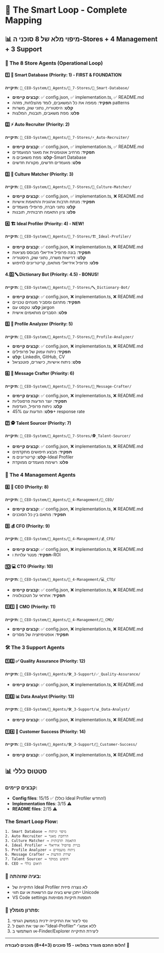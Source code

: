 # 🔄 The Smart Loop - Complete Mapping

## 📊 מיפוי מלא של 8 סוכני ה-Stores + 4 Management + 3 Support

### 🏪 The 8 Store Agents (Operational Loop)

#### 1️⃣ 💾 Smart Database (Priority: 1) - FIRST & FOUNDATION
**תיקייה**: `👑_CEO-System/🤖_Agents/🏪_7-Stores/💾_Smart-Database/`
- **קבצים קיימים**: ✅ config.json, ✅ implementation.ts, ✅ README.md
- **תפקיד**: ממפה את כל המשאבים, לומד מהצלחות, מזהה patterns
- **קלט**: היסטוריה, נתוני שוק, משרות
- **פלט**: מפת משאבים, תובנות, המלצות

#### 2️⃣ ⚡ Auto Recruiter (Priority: 2) 
**תיקייה**: `👑_CEO-System/🤖_Agents/🏪_7-Stores/⚡_Auto-Recruiter/`
- **קבצים קיימים**: ✅ config.json, ✅ implementation.ts, ✅ README.md
- **תפקיד**: מרחיב אוטומטית את מאגר המועמדים
- **קלט**: מפת משאבים מ-Smart Database
- **פלט**: מועמדים חדשים, מקורות חדשים

#### 3️⃣ 🎯 Culture Matcher (Priority: 3)
**תיקייה**: `👑_CEO-System/🤖_Agents/🏪_7-Stores/🎯_Culture-Matcher/`
- **קבצים קיימים**: ✅ config.json, ✅ implementation.ts, ❌ README.md
- **תפקיד**: מנתח תרבות ארגונית והתאמת אישיות
- **קלט**: נתוני חברה, פרופילי מועמדים
- **פלט**: ציון התאמה תרבותית, תובנות

#### 4️⃣ 🏗️ Ideal Profiler (Priority: 4) - NEW! 
**תיקייה**: `👑_CEO-System/🤖_Agents/🏪_7-Stores/🏗️_Ideal-Profiler/`
- **קבצים קיימים**: ✅ config.json, ❌ implementation.ts, ❌ README.md
- **תפקיד**: בונה פרופיל אידיאלי מבוסס מציאות
- **קלט**: דרישות משרה, נתוני שוק, היסטוריה
- **פלט**: פרופיל אידיאלי מותאם, קריטריונים לחיפוש

#### 4.5️⃣ 🔤 Dictionary Bot (Priority: 4.5) - BONUS!
**תיקייה**: `👑_CEO-System/🤖_Agents/🏪_7-Stores/🔤_Dictionary-Bot/`
- **קבצים קיימים**: ✅ config.json, ❌ implementation.ts, ❌ README.md
- **תפקיד**: מתרגם ומסביר מונחים טכניים
- **קלט**: טקסט עם jargon
- **פלט**: הסברים מותאמים אישית

#### 5️⃣ 🔬 Profile Analyzer (Priority: 5)
**תיקייה**: `👑_CEO-System/🤖_Agents/🏪_7-Stores/🔬_Profile-Analyzer/`
- **קבצים קיימים**: ✅ config.json, ❌ implementation.ts, ❌ README.md
- **תפקיד**: ניתוח עמוק של פרופילים
- **קלט**: LinkedIn, GitHub, CV
- **פלט**: ניתוח אישיות, כישורים, פוטנציאל

#### 6️⃣ 📝 Message Crafter (Priority: 6)
**תיקייה**: `👑_CEO-System/🤖_Agents/🏪_7-Stores/📝_Message-Crafter/`
- **קבצים קיימים**: ✅ config.json, ❌ implementation.ts, ❌ README.md
- **תפקיד**: יוצר הודעות פרסונליות
- **קלט**: ניתוח פרופיל, העדפות
- **פלט**: הודעות עם 45%+ response rate

#### 7️⃣ 🕵️ Talent Sourcer (Priority: 7)
**תיקייה**: `👑_CEO-System/🤖_Agents/🏪_7-Stores/🕵️_Talent-Sourcer/`
- **קבצים קיימים**: ✅ config.json, ❌ implementation.ts, ❌ README.md
- **תפקיד**: מבצע חיפושים מתקדמים
- **קלט**: קריטריונים מ-Ideal Profiler
- **פלט**: רשימת מועמדים ממוקדת

### 👔 The 4 Management Agents

#### 8️⃣ 👑 CEO (Priority: 8)
**תיקייה**: `👑_CEO-System/🤖_Agents/👔_4-Management/👑_CEO/`
- **קבצים קיימים**: ✅ config.json, ❌ implementation.ts, ❌ README.md
- **תפקיד**: מתאם בין כל הסוכנים

#### 9️⃣ 💰 CFO (Priority: 9)
**תיקייה**: `👑_CEO-System/🤖_Agents/👔_4-Management/💰_CFO/`
- **קבצים קיימים**: ✅ config.json, ❌ implementation.ts, ❌ README.md
- **תפקיד**: מנטר עלויות ו-ROI

#### 🔟 💻 CTO (Priority: 10)
**תיקייה**: `👑_CEO-System/🤖_Agents/👔_4-Management/💻_CTO/`
- **קבצים קיימים**: ✅ config.json, ❌ implementation.ts, ❌ README.md
- **תפקיד**: אחראי על הטכנולוגיה

#### 1️⃣1️⃣ 📣 CMO (Priority: 11)
**תיקייה**: `👑_CEO-System/🤖_Agents/👔_4-Management/📣_CMO/`
- **קבצים קיימים**: ✅ config.json, ❌ implementation.ts, ❌ README.md
- **תפקיד**: אופטימיזציה של מסרים

### 🛠️ The 3 Support Agents

#### 1️⃣2️⃣ ✅ Quality Assurance (Priority: 12)
**תיקייה**: `👑_CEO-System/🤖_Agents/🛠️_3-Support/✅_Quality-Assurance/`
- **קבצים קיימים**: ✅ config.json, ❌ implementation.ts, ❌ README.md

#### 1️⃣3️⃣ 📊 Data Analyst (Priority: 13)
**תיקייה**: `👑_CEO-System/🤖_Agents/🛠️_3-Support/📊_Data-Analyst/`
- **קבצים קיימים**: ✅ config.json, ❌ implementation.ts, ❌ README.md

#### 1️⃣4️⃣ 🤝 Customer Success (Priority: 14)
**תיקייה**: `👑_CEO-System/🤖_Agents/🛠️_3-Support/🤝_Customer-Success/`
- **קבצים קיימים**: ✅ config.json, ❌ implementation.ts, ❌ README.md

## 📊 סטטוס כללי

### קבצים קיימים:
- **Config files**: 15/15 ✅ (כולל Ideal Profiler החדש!)
- **Implementation files**: 3/15 ⚠️
- **README files**: 2/15 ⚠️

### The Smart Loop Flow:
```
1. Smart Database → מיפוי וניתוח
2. Auto Recruiter → הרחבת מאגר
3. Culture Matcher → התאמה תרבותית
4. Ideal Profiler → בניית פרופיל אידיאלי
5. Profile Analyzer → ניתוח מועמדים
6. Message Crafter → יצירת הודעות
7. Talent Sourcer → חיפוש ממוקד
8. CEO → תיאום כללי
```

### 🚨 בעיה שזוהתה:
- התיקייה של Ideal Profiler לא נוצרה פיזית
- ייתכן שיש בעיה עם הרשאות או עם תווי Unicode
- VS Code settings חוסמות תיקיות מסוימות

### 🔧 פתרון מומלץ:
1. נסי ליצור את התיקייה ידנית בממשק הגרפי
2. או שני את השם ל-"Ideal-Profiler" ללא אמוג'י
3. או השתמשי ב-Finder/Explorer ליצירת התיקייה

---

**הלופ החכם מוגדר במלואו - 15 סוכנים (8+4+3) מוכנים לעבודה!** 🚀 